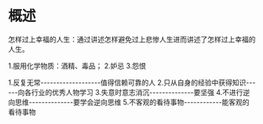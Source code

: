 # 概述
怎样过上幸福的人生：通过讲述怎样避免过上悲惨人生进而讲述了怎样过上幸福的人生。

1.服用化学物质：酒精、毒品；
2.妒忌
3.怨恨

1.反复无常-------------------值得信赖可靠的人
2.只从自身的经验中获得知识------向各行业的优秀人物学习
3.失意时意志消沉--------------要坚强
4.不进行逆向思维--------------要学会逆向思维
5.不客观的看待事物------------能客观的看待事物